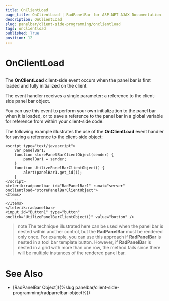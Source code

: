```yaml
---
title: OnClientLoad
page_title: OnClientLoad | RadPanelBar for ASP.NET AJAX Documentation
description: OnClientLoad
slug: panelbar/client-side-programming/onclientload
tags: onclientload
published: True
position: 12
---
```


# OnClientLoad



## 

The **OnClientLoad** client-side event occurs when the panel bar is first loaded and fully initialized on the client.

The event handler receives a single parameter: a reference to the client-side panel bar object.

You can use this event to perform your own initialization to the panel bar when it is loaded, or to save a reference to the panel bar in a global variable for reference from within your client-side code.

The following example illustrates the use of the **OnClientLoad** event handler for saving a reference to the client-side object:

````ASPNET
<script type="text/javascript">
    var panelBar1;
    function storePanelBarClientObject(sender) {
        panelBar1 = sender;
    }
    function UtilizePanelBarClientObject() {
        alert(panelBar1.get_id());
    }
</script>
<telerik:radpanelbar id="RadPanelBar1" runat="server" onclientload="storePanelBarClientObject">    
<Items> 
    ...    
</Items>
</telerik:radpanelbar>
<input id="Button1" type="button" onclick="UtilizePanelBarClientObject()" value="button" />
````





>note The technique illustrated here can be used when the panel bar is nested within another control, but the **RadPanelBar** must be rendered only once. For example, you can use this approach if **RadPanelBar** is nested in a tool bar template button. However, if **RadPanelBar** is nested in a grid with more than one row, the method fails since there will be multiple instances of the rendered panel bar.
>


# See Also

 * [RadPanelBar Object]({%slug panelbar/client-side-programming/radpanelbar-object%})
